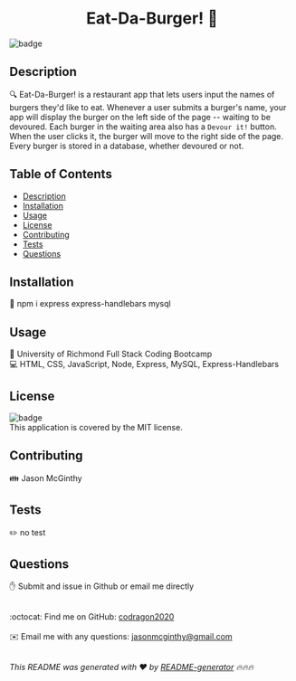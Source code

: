 
  <h1 align="center">Eat-Da-Burger! 👋</h1>

  ![badge](https://img.shields.io/badge/license-MIT-brightgreen)<br />

  ## Description
🔍 Eat-Da-Burger! is a restaurant app that lets users input the names of burgers they'd like to eat.  Whenever a user submits a burger's name, your app will display the burger on the left side of the page -- waiting to be devoured. Each burger in the waiting area also has a `Devour it!` button. When the user clicks it, the burger will move to the right side of the page. Every burger is stored in a database, whether devoured or not.

  ## Table of Contents
  - [Description](#description)
  - [Installation](#installation)
  - [Usage](#usage)
  - [License](#license)
  - [Contributing](#contributing)
  - [Tests](#tests)
  - [Questions](#questions)

  ## Installation
  💾 npm i express express-handlebars mysql

  ## Usage
  📌 University of Richmond Full Stack Coding Bootcamp
  <br />
  💻 HTML, CSS, JavaScript, Node, Express, MySQL, Express-Handlebars

  ## License
  ![badge](https://img.shields.io/badge/license-MIT-brightgreen)
  <br />
  This application is covered by the MIT license. 

  ## Contributing
  👪 Jason McGinthy

  ## Tests
  ✏️ no test

  ## Questions
  ✋ Submit and issue in Github or email me directly
  <br />
  <br />

  :octocat: Find me on GitHub: [codragon2020](https://github.com/codragon2020)
  <br />
  <br />
  ✉️ Email me with any questions: jasonmcginthy@gmail.com
  <br />
  <br />

  _This README was generated with ❤️ by [README-generator](https://github.com/codragon2020/readme_generator) 🔥🔥🔥_

